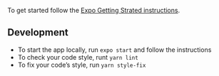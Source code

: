 To get started follow the [Expo Getting Strated instructions](https://expo.io/learn).

## Development

- To start the app locally, run `expo start` and follow the instructions
- To check your code style, runt `yarn lint`
- To fix your code’s style, run `yarn style-fix`

